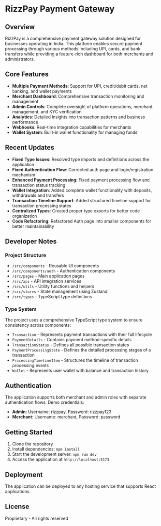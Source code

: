 
# RizzPay Payment Gateway

## Overview

RizzPay is a comprehensive payment gateway solution designed for businesses operating in India. This platform enables secure payment processing through various methods including UPI, cards, and bank transfers while providing a feature-rich dashboard for both merchants and administrators.

## Core Features

- **Multiple Payment Methods**: Support for UPI, credit/debit cards, net banking, and wallet payments
- **Merchant Dashboard**: Comprehensive transaction monitoring and management
- **Admin Controls**: Complete oversight of platform operations, merchant management, and KYC verification
- **Analytics**: Detailed insights into transaction patterns and business performance
- **Webhooks**: Real-time integration capabilities for merchants
- **Wallet System**: Built-in wallet functionality for managing funds

## Recent Updates

- **Fixed Type Issues**: Resolved type imports and definitions across the application
- **Fixed Authentication Flow**: Corrected auth page and login/registration mechanism
- **Enhanced Payment Processing**: Fixed payment processing flow and transaction status tracking
- **Wallet Integration**: Added complete wallet functionality with deposits, withdrawals and transfers
- **Transaction Timeline Support**: Added structured timeline support for transaction processing states
- **Centralized Types**: Created proper type exports for better code organization
- **Code Refactoring**: Refactored Auth page into smaller components for better maintainability

## Developer Notes

### Project Structure

- `/src/components` - Reusable UI components
- `/src/components/auth` - Authentication components
- `/src/pages` - Main application pages
- `/src/api` - API integration services
- `/src/utils` - Utility functions and helpers
- `/src/stores` - State management using Zustand
- `/src/types` - TypeScript type definitions

### Type System

The project uses a comprehensive TypeScript type system to ensure consistency across components:

- `Transaction` - Represents payment transactions with their full lifecycle
- `PaymentDetails` - Contains payment method-specific details
- `TransactionStatus` - Defines all possible transaction states
- `PaymentProcessingState` - Defines the detailed processing stages of a transaction
- `ProcessingTimelineItem` - Structures the timeline of transaction processing events
- `Wallet` - Represents user wallet with balance and transaction history

## Authentication

The application supports both merchant and admin roles with separate authentication flows. Demo credentials:

- **Admin**: Username: rizzpay, Password: rizzpay123
- **Merchant**: Username: merchant, Password: password

## Getting Started

1. Clone the repository
2. Install dependencies: `npm install`
3. Start the development server: `npm run dev`
4. Access the application at `http://localhost:5173`

## Deployment

The application can be deployed to any hosting service that supports React applications.

## License

Proprietary - All rights reserved

